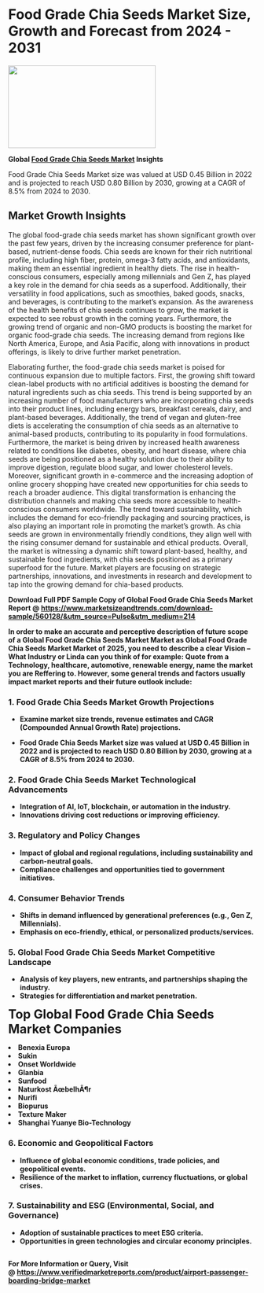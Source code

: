 <H1>Food Grade Chia Seeds Market Size, Growth and Forecast from 2024 - 2031</H1><img class="aligncenter size-medium wp-image-584254" src="https://thirdeyenews.in/wp-content/uploads/2024/09/Global-Market-Research-300x168.jpeg" alt="" width="300" height="168" /><p><strong>Global&nbsp;<a href="https://www.marketsizeandtrends.com/download-sample/560128/&amp;utm_source=Pulse&amp;utm_medium=214">Food Grade Chia Seeds Market</a> Insights</strong></p><p>Food Grade Chia Seeds Market size was valued at USD 0.45 Billion in 2022 and is projected to reach USD 0.80 Billion by 2030, growing at a CAGR of 8.5% from 2024 to 2030.</p><p><h2>Market Growth Insights</h2> <p>The global food-grade chia seeds market has shown significant growth over the past few years, driven by the increasing consumer preference for plant-based, nutrient-dense foods. Chia seeds are known for their rich nutritional profile, including high fiber, protein, omega-3 fatty acids, and antioxidants, making them an essential ingredient in healthy diets. The rise in health-conscious consumers, especially among millennials and Gen Z, has played a key role in the demand for chia seeds as a superfood. Additionally, their versatility in food applications, such as smoothies, baked goods, snacks, and beverages, is contributing to the market’s expansion. As the awareness of the health benefits of chia seeds continues to grow, the market is expected to see robust growth in the coming years. Furthermore, the growing trend of organic and non-GMO products is boosting the market for organic food-grade chia seeds. The increasing demand from regions like North America, Europe, and Asia Pacific, along with innovations in product offerings, is likely to drive further market penetration.</p> <p><strong></strong></p> <p>Elaborating further, the food-grade chia seeds market is poised for continuous expansion due to multiple factors. First, the growing shift toward clean-label products with no artificial additives is boosting the demand for natural ingredients such as chia seeds. This trend is being supported by an increasing number of food manufacturers who are incorporating chia seeds into their product lines, including energy bars, breakfast cereals, dairy, and plant-based beverages. Additionally, the trend of vegan and gluten-free diets is accelerating the consumption of chia seeds as an alternative to animal-based products, contributing to its popularity in food formulations. Furthermore, the market is being driven by increased health awareness related to conditions like diabetes, obesity, and heart disease, where chia seeds are being positioned as a healthy solution due to their ability to improve digestion, regulate blood sugar, and lower cholesterol levels. Moreover, significant growth in e-commerce and the increasing adoption of online grocery shopping have created new opportunities for chia seeds to reach a broader audience. This digital transformation is enhancing the distribution channels and making chia seeds more accessible to health-conscious consumers worldwide. The trend toward sustainability, which includes the demand for eco-friendly packaging and sourcing practices, is also playing an important role in promoting the market’s growth. As chia seeds are grown in environmentally friendly conditions, they align well with the rising consumer demand for sustainable and ethical products. Overall, the market is witnessing a dynamic shift toward plant-based, healthy, and sustainable food ingredients, with chia seeds positioned as a primary superfood for the future. Market players are focusing on strategic partnerships, innovations, and investments in research and development to tap into the growing demand for chia-based products.</p> <p><strong></p><p><span class=""><strong>Download Full PDF Sample Copy of Global Food Grade Chia Seeds Market Report</strong> @ <a href="https://www.marketsizeandtrends.com/download-sample/560128/&amp;utm_source=Pulse&amp;utm_medium=214" target="_blank">https://www.marketsizeandtrends.com/download-sample/560128/&amp;utm_source=Pulse&amp;utm_medium=214</a></span></p><p>In order to make an accurate and perceptive description of future scope of a Global&nbsp;Food Grade Chia Seeds Market Market as Global&nbsp;Food Grade Chia Seeds Market Market of 2025, you need to describe a clear Vision &ndash; What Industry or Linda can you think of for example: Quote from a Technology, healthcare, automotive, renewable energy, name the market you are Reffering to. However, some general trends and factors usually impact market reports and their future outlook include:</p><h3>1.&nbsp;<strong>Food Grade Chia Seeds Market Growth Projections</strong></h3><ul><li>Examine market size trends, revenue estimates and CAGR (Compounded Annual Growth Rate) projections.</li><li><p>Food Grade Chia Seeds Market size was valued at USD 0.45 Billion in 2022 and is projected to reach USD 0.80 Billion by 2030, growing at a CAGR of 8.5% from 2024 to 2030.</p></li></ul><h3>2.&nbsp;<strong>Food Grade Chia Seeds Market Technological Advancements</strong></h3><ul><li>Integration of AI, IoT, blockchain, or automation in the industry.</li><li>Innovations driving cost reductions or improving efficiency.</li></ul><h3>3.&nbsp;<strong>Regulatory and Policy Changes</strong></h3><ul><li>Impact of global and regional regulations, including sustainability and carbon-neutral goals.</li><li>Compliance challenges and opportunities tied to government initiatives.</li></ul><h3>4.&nbsp;<strong>Consumer Behavior Trends</strong></h3><ul><li>Shifts in demand influenced by generational preferences (e.g., Gen Z, Millennials).</li><li>Emphasis on eco-friendly, ethical, or personalized products/services.</li></ul><h3>5.&nbsp;<strong>Global Food Grade Chia Seeds Market Competitive Landscape</strong></h3><ul><li>Analysis of key players, new entrants, and partnerships shaping the industry.</li><li>Strategies for differentiation and market penetration.</li></ul><p data-pm-slice="1 1 []"><span style="color: inherit; font-family: inherit; font-size: 25px;">Top Global Food Grade Chia Seeds Market Companies</span></p><div class="" data-test-id=""><p><li>Benexia Europa</li><li> Sukin</li><li> Onset Worldwide</li><li> Glanbia</li><li> Sunfood</li><li> Naturkost ÃœbelhÃ¶r</li><li> Nurifi</li><li> Biopurus</li><li> Texture Maker</li><li> Shanghai Yuanye Bio-Technology</li></p></div><h3>6.&nbsp;<strong>Economic and Geopolitical Factors</strong></h3><ul><li>Influence of global economic conditions, trade policies, and geopolitical events.</li><li>Resilience of the market to inflation, currency fluctuations, or global crises.</li></ul><h3>7.&nbsp;<strong>Sustainability and ESG (Environmental, Social, and Governance)</strong></h3><ul><li>Adoption of sustainable practices to meet ESG criteria.</li><li>Opportunities in green technologies and circular economy principles.</li></ul><h2><strong style="font-size: 14px;">For More Information or Query, Visit @&nbsp;</strong><a style="background-color: #ffffff; font-size: 14px;" href="https://www.marketsizeandtrends.com/report/food-grade-chia-seeds-market/" target="_blank">https://www.verifiedmarketreports.com/product/airport-passenger-boarding-bridge-market</a></h2>
